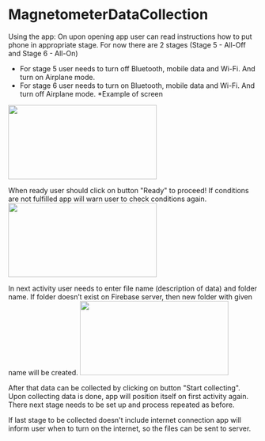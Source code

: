 # MagnetometerDataCollection
 
Using the app:
On upon opening app user can read instructions how to put phone in appropriate stage.
For now there are 2 stages (Stage 5 - All-Off and Stage 6 - All-On)
 - For stage 5 user needs to turn off Bluetooth, mobile data and Wi-Fi. And turn on Airplane mode.
 - For stage 6 user needs to turn on Bluetooth, mobile data and Wi-Fi. And turn off Airplane mode.
*Example of screen
<img src="https://user-images.githubusercontent.com/93483397/211882008-70146d09-79bc-464c-aea1-a4118f122067.png" width="300" height="150">

When ready user should click on button "Ready" to proceed!
If conditions are not fulfilled app will warn user to check conditions again.
<img src="https://user-images.githubusercontent.com/93483397/211883184-f4e0f211-42b8-4878-9c8c-25a59c1b108c.png" width="300" height="150">

In next activity user needs to enter file name (description of data) and folder name. If folder doesn’t exist on Firebase server, then new folder with given name will be created.
<img src="https://user-images.githubusercontent.com/93483397/211883752-701f7d53-70ad-45d6-ad46-6244cefa0110.png" width="300" height="150">

After that data can be collected by clicking on button "Start collecting".
Upon collecting data is done, app will position itself on first activity again. There next stage needs to be set up and process repeated as before.

If last stage to be collected doesn't include internet connection app will inform user when to turn on the internet, so the files can be sent to server. 



